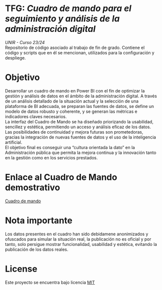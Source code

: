 # TFG: *Cuadro de mando para el seguimiento y análisis de la administración digital* 
*UNIR - Curso 23/24*  
Repositorio de código asociado al trabajo de fin de grado. Contiene el código y scripts que en él se mencionan, utilizados para la configuración y despliege.

# Objetivo
Desarrollar un cuadro de mando en Power BI con el fin de optimizar la gestión y análisis de datos en el ámbito de la administración digital. A través de un análisis detallado de la situación actual y la selección de una plataforma de BI adecuada, se preparan las fuentes de datos, se define un modelo de datos robusto y coherente, y se generan las métricas e indicadores claves necesarios.  
La interfaz del Cuadro de Mando se ha diseñado priorizando la usabilidad, sencillez y estética, permitiendo un acceso y análisis eficaz de los datos.  
Las posibilidades de continuidad y mejora futuras son prometedoras, gracias la integración de nuevas fuentes de datos y el uso de la inteligencia artificial.  
El objetivo final es conseguir una “cultura orientada la dato” en la Administración pública que permita la mejora continua y la innovación tanto en la gestión como en los servicios prestados.

# Enlace al Cuadro de Mando demostrativo
[Cuadro de mando](https://app.powerbi.com/view?r=eyJrIjoiNzc0NjhjZGUtOGU1Ni00YWRhLTg4YjEtMTAxYWJkNzMyNTFjIiwidCI6ImVjMjgwOTQ4LTI1OGItNDc3My1hM2ZmLWNhODU3MTQwMWQwZCIsImMiOjl9&pageName=ReportSection "Enlace a app Power BI")


# Nota importante
Los datos presentes en el cuadro han sido debidamene anonimizados y ofuscados para simular la situación real, la publicación no es oficial y por tanto, solo persigue mostrar funcionalidad, usabilidad y estética, evitando la publicación de los datos reales. 

# License
Este proyecto se encuentra bajo licencia [MIT](https://opensource.org/license/mit/)

